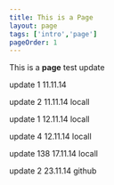 ```yaml
---
title: This is a Page
layout: page
tags: ['intro','page']
pageOrder: 1
---
```


This is a **page**
test update

update 1 11.11.14

update 2 11.11.14 locall

update 1 12.11.14 locall

update 4 12.11.14 locall

update 138 17.11.14 locall

update 2 23.11.14 github
